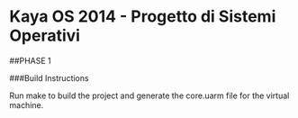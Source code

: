 Kaya OS 2014 - Progetto di Sistemi Operativi
============================================

##PHASE 1

###Build Instructions

Run make to build the project and generate the core.uarm file
for the virtual machine.
